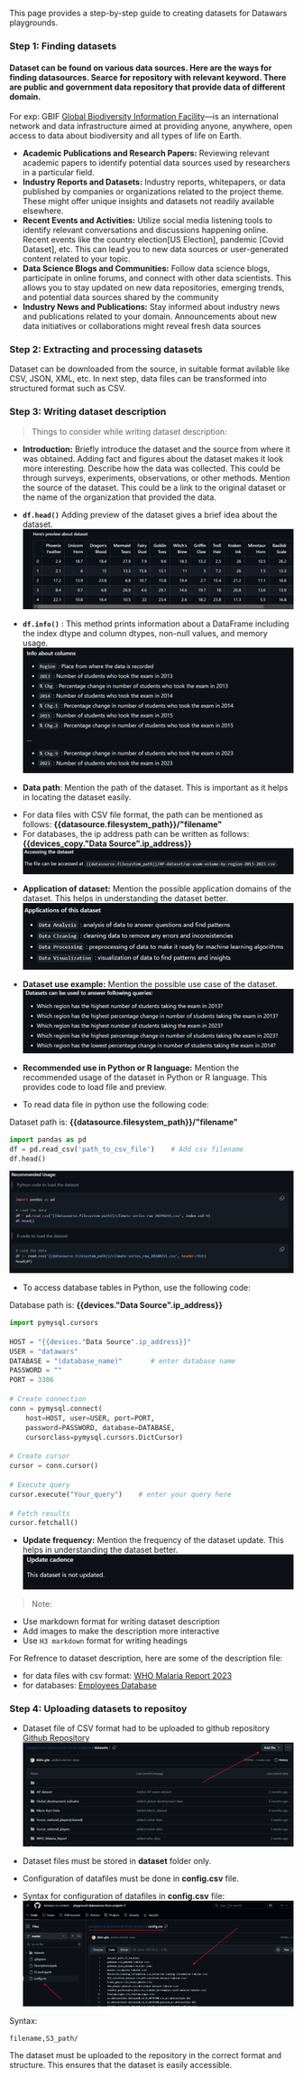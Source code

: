 This page provides a step-by-step guide to creating datasets for Datawars playgrounds.

### Step 1: Finding datasets

#### Dataset can be found on various data sources. Here are the ways for finding datasources. Searce for repository with relevant keyword. There are public and government data repository that provide data of different domain. 

For exp: GBIF [Global Biodiversity Information Facility](https://www.gbif.org/what-is-gbif)—is an international network and data infrastructure aimed at providing anyone, anywhere, open access to data about biodiversity and all types of life on Earth. 

- **Academic Publications and Research Papers:** Reviewing relevant academic papers to identify potential data sources used by researchers in a particular field.
- **Industry Reports and Datasets:** Industry reports, whitepapers, or data published by companies or organizations related to the project theme. These might offer unique insights and datasets not readily available elsewhere.
- **Recent Events and Activities:** Utilize social media listening tools to identify relevant conversations and discussions happening online. Recent events like the country election[US Election], pandemic [Covid Dataset], etc. This can lead you to new data sources or user-generated content related to your topic.
- **Data Science Blogs and Communities:** Follow data science blogs, participate in online forums, and connect with other data scientists. This allows you to stay updated on new data repositories, emerging trends, and potential data sources shared by the community
- **Industry News and Publications:** Stay informed about industry news and publications related to your domain. Announcements about new data initiatives or collaborations might reveal fresh data sources

### Step 2: Extracting and processing datasets

Dataset can be downloaded from the source, in suitable format avilable like CSV, JSON, XML, etc. In next step, data files can be transformed into structured format such as CSV.

### Step 3: Writing dataset description

> Things to consider while writing dataset description:

* **Introduction:** Briefly introduce the dataset and the source from where it was obtained. Adding fact and figures about the dataset makes it look more interesting. Describe how the data was collected. This could be through surveys, experiments, observations, or other methods. Mention the source of the dataset. This could be a link to the original dataset or the name of the organization that provided the data.

* **`df.head()`** Adding preview of the dataset gives a brief idea about the dataset.
![Dataset Preview](image.png)

* **`df.info()`** : This method prints information about a DataFrame including the index dtype and column dtypes, non-null values, and memory usage.
![Info of Dataset](image-1.png)

* **Data path**: Mention the path of the dataset. This is important as it helps in locating the dataset easily.

- For data files with CSV file format, the path can be mentioned as follows: **{{datasource.filesystem_path}}/"filename"**
- For databases, the ip address path can be written as follows: **{{devices_copy."Data Source".ip_address}}**
![Dataset path](image-2.png)

* **Application of dataset:** Mention the possible application domains of the dataset. This helps in understanding the dataset better.
![Applications of dataset](image-3.png)

* **Dataset use example:** Mention the possible use case of the dataset.
![Use cases](image-4.png)

* **Recommended use in Python or R language:** Mention the recommended usage of the dataset in Python or R language. This provides code to load file and preview.

* To read data file in python use the following code:

Dataset path is: **{{datasource.filesystem_path}}/"filename"**
```python
import pandas as pd
df = pd.read_csv('path_to_csv_file')    # Add csv filename
df.head()
```
![Recommended Usage](image-5.png)

* To access database tables in Python, use the following code:

Database path is: **{{devices."Data Source".ip_address}}**
```python
import pymysql.cursors

HOST = "{{devices."Data Source".ip_address}}" 
USER = "datawars"
DATABASE = "(database_name)"       # enter database name
PASSWORD = ""
PORT = 3306

# Create connection
conn = pymysql.connect(
    host=HOST, user=USER, port=PORT,
    password=PASSWORD, database=DATABASE,
    cursorclass=pymysql.cursors.DictCursor)

# Create cursor
cursor = conn.cursor()

# Execute query
cursor.execute("Your_query")    # enter your query here

# Fetch results
cursor.fetchall()
```

* **Update frequency:** Mention the frequency of the dataset update. This helps in understanding the dataset better.
![Update Frequency](image-6.png)

> Note:
* Use markdown format for writing dataset description
* Add images to make the description more interactive
* Use `H3 markdown` format for writing headings

For Refrence to dataset description, here are some of the description file:
* for data files with csv format: [WHO Malaria Report 2023](https://github.com/datawars-io-content/playgrounds-datasources-descriptions.md/blob/main/WHO_Malaria_Report_2023.md)
* for databases: [Employees Database](https://github.com/datawars-io-content/playgrounds-datasources-descriptions.md/blob/main/Employees-mysql.md)

### Step 4: Uploading datasets to repositoy

* Dataset file of CSV format had to be uploaded to github repository [Github Repository](https://github.com/datawars-io-content/playground-datasources-from-projects)
![Dataset Repository](image-7.png)

* Dataset files must be stored in **dataset** folder only.
* Configuration of datafiles must be done in **config.csv** file.
* Syntax for configuration of datafiles in **config.csv** file: 
![Adding Dataset to Repository](image-8.png)

Syntax: 
```csv
filename,S3_path/
```

The dataset must be uploaded to the repository in the correct format and structure. This ensures that the dataset is easily accessible.